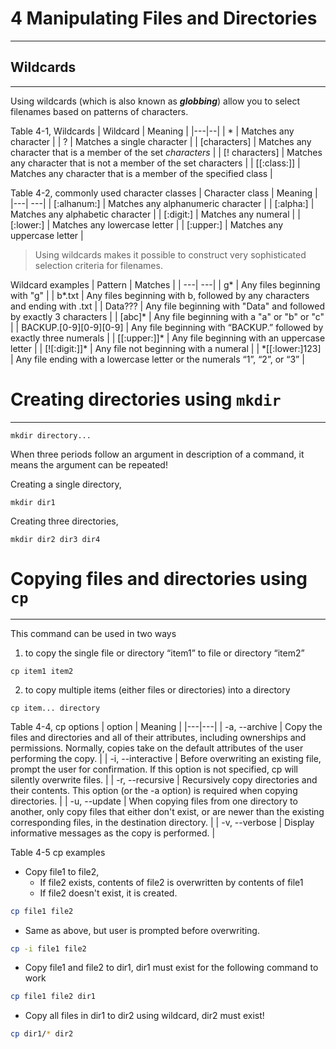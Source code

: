 
# 4 Manipulating Files and Directories
---

## Wildcards
---
Using wildcards (which is also known as ***globbing***) allow you to select filenames based on patterns of characters.

Table 4-1, Wildcards 
| Wildcard | Meaning |
|---|--|
| * | Matches any character |
| ? | Matches a single character |
| \[characters] | Matches any character that is a member of the set *characters* |
| \[! characters] | Matches any character that is not a member of the set characters |
| \[\[:class:]] | Matches any character that is a member of the specified class |

Table 4-2, commonly used character classes
| Character class | Meaning |
|---| ---|
| \[:alhanum:] | Matches any alphanumeric character |
| \[:alpha:] | Matches any alphabetic character |
| \[:digit:] | Matches any numeral |
| \[:lower:] | Matches any lowercase letter |
| \[:upper:] | Matches any uppercase letter |

> Using wildcards makes it possible to construct very sophisticated selection criteria for filenames.


Wildcard examples
| Pattern | Matches |
| ---| ---|
|  g* |  Any files beginning with "g"   |
|  b*.txt  |   Any files beginning with b, followed by any characters and ending with .txt   |
| Data???    |  Any file beginning with "Data" and followed by exactly 3 characters |
|   \[abc]*     |  Any file beginning with a "a" or "b" or "c"   |
|    BACKUP.\[0-9]\[0-9]\[0-9]     |      Any file beginning with “BACKUP.” followed by exactly three numerals         |
|    \[\[:upper:]]*     |           Any file beginning with an uppercase letter    | 
|     \[!\[:digit:]]*    |         Any file not beginning with a numeral      |
|     \*\[\[:lower:]123]    |      Any file ending with a lowercase letter or the numerals “1”, “2”, or “3”         | 


# Creating directories using `mkdir`
---
```syntax
mkdir directory...
```

When three periods follow an argument in description of a command, it means the argument can be repeated!

Creating a single directory,
```shell
mkdir dir1
```

Creating three directories,
```shell
mkdir dir2 dir3 dir4
```



# Copying files and directories using `cp`
---
This command can be used in two ways 

1. to copy the single file or directory “item1” to file or directory “item2” 
```syntax
cp item1 item2
```

2. to copy multiple items (either files or directories) into a directory
```syntax
cp item... directory
```

Table 4-4, cp options
| option | Meaning |
|---|---|
|  -a, --archive   | Copy the files and directories and all of their attributes, including ownerships and permissions. Normally, copies take on the default attributes of the user performing the copy.    |
| -i, --interactive    |  Before overwriting an existing file, prompt the user for confirmation. If this option is not specified, cp will silently overwrite files.   |
|  -r, --recursive   |  Recursively copy directories and their contents. This option (or the -a option) is required when copying directories.   |
|  -u, --update   | When copying files from one directory to another, only copy files that either don't exist, or are newer than the existing corresponding files, in the destination directory.    |
|  -v, --verbose   | Display informative messages as the copy is performed.    |

Table 4-5 cp examples

* Copy file1 to file2,
	* If file2 exists, contents of file2 is overwritten by contents of file1
	* If file2 doesn't exist, it is created.

```sh
cp file1 file2
```

* Same as above, but user is prompted before overwriting.
```sh
cp -i file1 file2
```

* Copy file1 and file2 to dir1, dir1 must exist for the following command to work
```sh
cp file1 file2 dir1
```

* Copy all files in dir1 to dir2 using wildcard, dir2 must exist!
```sh
cp dir1/* dir2
```


